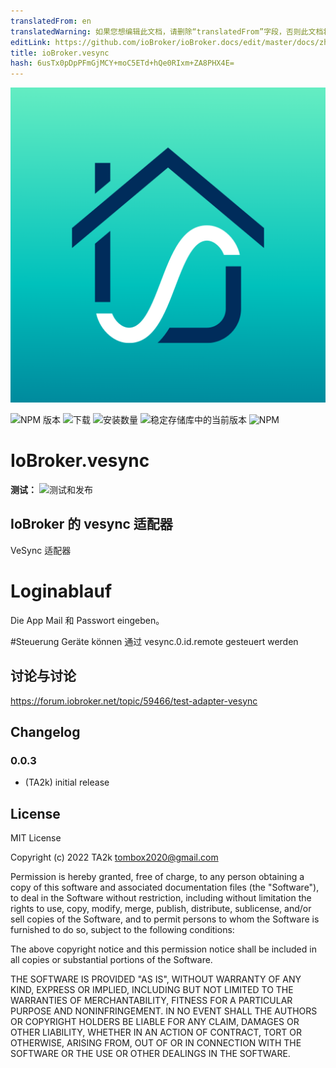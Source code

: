 ```yaml
---
translatedFrom: en
translatedWarning: 如果您想编辑此文档，请删除“translatedFrom”字段，否则此文档将再次自动翻译
editLink: https://github.com/ioBroker/ioBroker.docs/edit/master/docs/zh-cn/adapterref/iobroker.vesync/README.md
title: ioBroker.vesync
hash: 6usTx0pDpPFmGjMCY+moC5ETd+hQe0RIxm+ZA8PHX4E=
---
```

![标识](../../../en/adapterref/iobroker.vesync/admin/vesync.png)

![NPM 版本](https://img.shields.io/npm/v/iobroker.vesync.svg)
![下载](https://img.shields.io/npm/dm/iobroker.vesync.svg)
![安装数量](https://iobroker.live/badges/vesync-installed.svg)
![稳定存储库中的当前版本](https://iobroker.live/badges/vesync-stable.svg)
![NPM](https://nodei.co/npm/iobroker.vesync.png?downloads=true)

# IoBroker.vesync
**测试：** ![测试和发布](https://github.com/TA2k/ioBroker.vesync/workflows/Test%20and%20Release/badge.svg)

## IoBroker 的 vesync 适配器
VeSync 适配器

# Loginablauf
Die App Mail 和 Passwort eingeben。

#Steuerung
Geräte können 通过 vesync.0.id.remote gesteuert werden

## 讨论与讨论
<https://forum.iobroker.net/topic/59466/test-adapter-vesync>

## Changelog

### 0.0.3

- (TA2k) initial release

## License

MIT License

Copyright (c) 2022 TA2k <tombox2020@gmail.com>

Permission is hereby granted, free of charge, to any person obtaining a copy
of this software and associated documentation files (the "Software"), to deal
in the Software without restriction, including without limitation the rights
to use, copy, modify, merge, publish, distribute, sublicense, and/or sell
copies of the Software, and to permit persons to whom the Software is
furnished to do so, subject to the following conditions:

The above copyright notice and this permission notice shall be included in all
copies or substantial portions of the Software.

THE SOFTWARE IS PROVIDED "AS IS", WITHOUT WARRANTY OF ANY KIND, EXPRESS OR
IMPLIED, INCLUDING BUT NOT LIMITED TO THE WARRANTIES OF MERCHANTABILITY,
FITNESS FOR A PARTICULAR PURPOSE AND NONINFRINGEMENT. IN NO EVENT SHALL THE
AUTHORS OR COPYRIGHT HOLDERS BE LIABLE FOR ANY CLAIM, DAMAGES OR OTHER
LIABILITY, WHETHER IN AN ACTION OF CONTRACT, TORT OR OTHERWISE, ARISING FROM,
OUT OF OR IN CONNECTION WITH THE SOFTWARE OR THE USE OR OTHER DEALINGS IN THE
SOFTWARE.